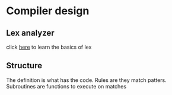 # Compiler design 

## Lex analyzer

click [here](https://faun.pub/introduction-to-lex-and-yacc-b9bafab67447) to learn the basics of lex

## Structure

The definition is what has the code. Rules are they match patters. Subroutines are functions to execute on matches
